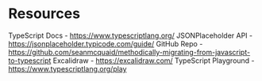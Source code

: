 # Resources

TypeScript Docs - https://www.typescriptlang.org/
JSONPlaceholder API - https://jsonplaceholder.typicode.com/guide/
GitHub Repo - https://github.com/seanmcquaid/methodically-migrating-from-javascript-to-typescript
Excalidraw  - https://excalidraw.com/
TypeScript Playground - https://www.typescriptlang.org/play